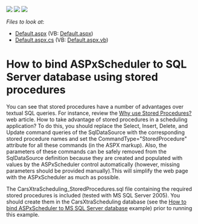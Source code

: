 <!-- default badges list -->
![](https://img.shields.io/endpoint?url=https://codecentral.devexpress.com/api/v1/VersionRange/128545828/15.2.4%2B)
[![](https://img.shields.io/badge/Open_in_DevExpress_Support_Center-FF7200?style=flat-square&logo=DevExpress&logoColor=white)](https://supportcenter.devexpress.com/ticket/details/E2658)
[![](https://img.shields.io/badge/📖_How_to_use_DevExpress_Examples-e9f6fc?style=flat-square)](https://docs.devexpress.com/GeneralInformation/403183)
<!-- default badges end -->
<!-- default file list -->
*Files to look at*:

* [Default.aspx](./CS/WebSite/Default.aspx) (VB: [Default.aspx](./VB/WebSite/Default.aspx))
* [Default.aspx.cs](./CS/WebSite/Default.aspx.cs) (VB: [Default.aspx.vb](./VB/WebSite/Default.aspx.vb))
<!-- default file list end -->
# How to bind ASPxScheduler to SQL Server database using stored procedures


<p>You can see that stored procedures have a number of advantages over textual SQL queries. For instance, review the <a href="http://www.sqlbook.com/SQL-Server/Why-use-Stored-Procedures-41.aspx"><u>Why use Stored Procedures?</u></a> web article. How to take advantage of stored procedures in a scheduling application? To do this, you should replace the Select, Insert, Delete, and Update command queries of the SqlDataSource with the corresponding stored procedure names and set the CommandType="StoredProcedure" attribute for all these commands (in the ASPX markup). Also, the parameters of these commands can be safely removed from the SqlDataSource definition because they are created and populated with values by the ASPxScheduler control automatically (however, missing parameters should be provided manually).This will simplify the web page with the ASPxScheduler as much as possible.</p><p>The CarsXtraScheduling_StoredProcedures.sql file containing the required stored procedures is included (tested with MS SQL Server 2005). You should create them in the CarsXtraScheduling database (see the <a href="https://www.devexpress.com/Support/Center/p/E215">How to bind ASPxScheduler to MS SQL Server database</a> example) prior to running this example.</p>

<br/>


